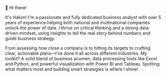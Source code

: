  👋 Hi there!

It's Hakim! I'm a passionate and fully dedicated business analyst with over 5 years of experience helping both national and multinational companies unlock the power of data. I thrive on critical thinking and a strong data-driven mindset, using insights to tell the real story behind numbers and guide business strategy.

From assessing how close a company is to hitting its targets to crafting clear, actionable plans—I’ve done it all across different industries. My toolkit? A solid blend of business acumen, data processing tools like Excel and Python, and powerful visualization with Power BI and Tableau. Spotting what matters most and building smart strategies is where I shine!

